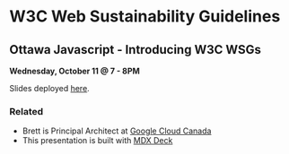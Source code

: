 # W3C Web Sustainability Guidelines

## Ottawa Javascript - Introducing W3C WSGs

**Wednesday, October 11  @ 7 - 8PM**




Slides deployed [here](https://ottawajs-w3c-web-sustainability-guidelines.tackaberry.dev/).



### Related

- Brett is Principal Architect at [Google Cloud Canada](https://www.google.com)
- This presentation is built with [MDX Deck](https://github.com/jxnblk/mdx-deck)



